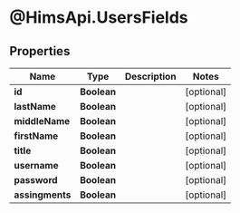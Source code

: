 # @HimsApi.UsersFields

## Properties

Name | Type | Description | Notes
------------ | ------------- | ------------- | -------------
**id** | **Boolean** |  | [optional] 
**lastName** | **Boolean** |  | [optional] 
**middleName** | **Boolean** |  | [optional] 
**firstName** | **Boolean** |  | [optional] 
**title** | **Boolean** |  | [optional] 
**username** | **Boolean** |  | [optional] 
**password** | **Boolean** |  | [optional] 
**assingments** | **Boolean** |  | [optional] 


